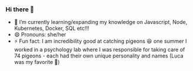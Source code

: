 ### Hi there 👋

- 🌱 I’m currently learning/expanding my knowledge on Javascript, Node, Kubernetes, Docker, SQL etc!!!
- 😄 Pronouns: she/her
- ⚡ Fun fact: I am incredibility good at catching pigeons :laughing: one summer I worked in a psychology lab where I was responsible for taking care of 74 pigeons - each had their own unique personality and names (Luca was my favorite 🤠)

<!--
**lindsaybstoner/lindsaybstoner** is a ✨ _special_ ✨ repository because its `README.md` (this file) appears on your GitHub profile.

Here are some ideas to get you started:

- 🔭 I’m currently working on ...
- 🌱 I’m currently learning ...
- 👯 I’m looking to collaborate on ...
- 🤔 I’m looking for help with ...
- 💬 Ask me about ...
- 📫 How to reach me: ...
- 😄 Pronouns: ...
- ⚡ Fun fact: ...
-->
